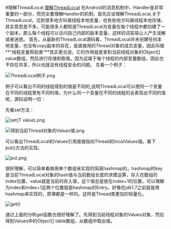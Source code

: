 #理解ThreadLocal
[理解ThreadLocal](http://www.jianshu.com/p/439edc2b557d)
在Android的消息机制中，Handler是非常重要的一部分，而完全要理解Handler的机制，首先应该理解ThreadLocal,关于ThreadLocal，见到很多地方叫做线程本地变量，也有些地方叫做线程本地存储，其实意思差不多。可能很多人都知道ThreadLocal为变量在每个线程中都创建了一个副本，那么每个线程可以访问自己内部的副本变量，这样的词容易让人产生误解或者迷惑。
首先，从最新的ThreadLocal源码看，ThreadLocal并未创建任何本地变量，也没有copy副本的存在，是直接用的Thread对象的成员变量，因此叫做**"线程变量帮助类"**其实更合适，它的作用就是拿到当前线程对象的Object[] value数组，然后进行存储和取值，因为这属于每个线程的内部变量数组，因此也不存在共享，所以也就没有线程安全的问题。
先看一个例子：

![ThreadLocal例子.png](http://upload-images.jianshu.io/upload_images/1437930-92f186e075c57a89.png?imageMogr2/auto-orient/strip%7CimageView2/2/w/1240)

例子可以看出不同的线程得到的值是不同的,说明ThreadLocal可以使同一个变量在不同的线程里有不同的值，为什么同一个变量在不同的线程的会表现出不同的值呢，源码说明一切：

先看set方法：

![set(T value).png](http://upload-images.jianshu.io/upload_images/1437930-328ea1d62255c9eb.png?imageMogr2/auto-orient/strip%7CimageView2/2/w/1240)


![得到当前Thread对象的Values值.png](http://upload-images.jianshu.io/upload_images/1437930-b6ad63a97b07c233.png?imageMogr2/auto-orient/strip%7CimageView2/2/w/1240)


可以看出ThreadLocal的Values引用直接指向Thread的localValues值。看下put()方法的实现。

![put.png](http://upload-images.jianshu.io/upload_images/1437930-d2ee1e1f2c843cb2.png?imageMogr2/auto-orient/strip%7CimageView2/2/w/1240)

很好理解，可以简单看做用单个数组来实现的简易hashmap的，hashmap的key是当前ThreadLocal对象的hash值与当前数组长度的求模运算，存入在数组的index位置，value就是当前的存入值，这个值总是放在index+1的位置，可以理解为index和index+1这两个位置就是hashmap的Entry。好像在jdk1.7之前就是用hashmap来实现的，原理都是一样的。这样是Thread类更加的轻量化。

![get()](http://upload-images.jianshu.io/upload_images/1437930-22ea3f450380786b.png?imageMogr2/auto-orient/strip%7CimageView2/2/w/1240)

通过上面的分析get函数也很好理解了。先得到当前线程对象的Values对象，然后得到Values中的Object[] table数组，从数组中取出值。